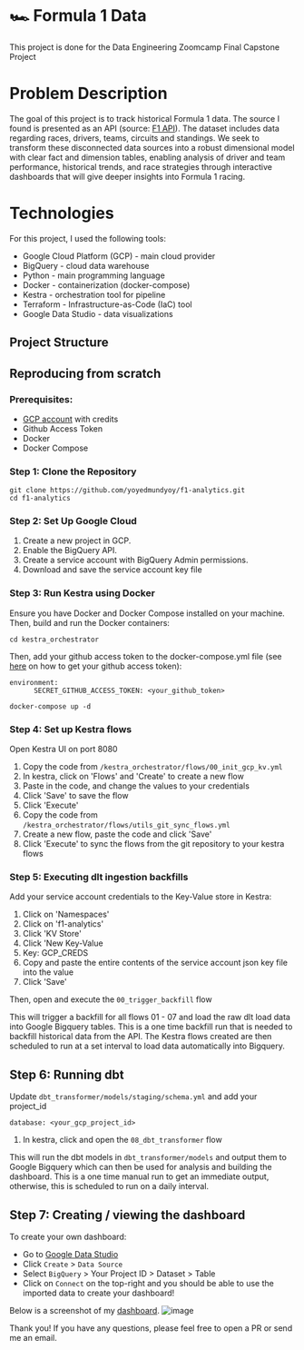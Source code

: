# 🏎️  Formula 1 Data

This project is done for the Data Engineering Zoomcamp Final Capstone Project

# Problem Description
The goal of this project is to track historical Formula 1 data. The source I found is presented as an API (source: [F1 API](https://f1api.dev/)). The dataset includes data regarding races, drivers, teams, circuits and standings. We seek to transform these disconnected data sources into a robust dimensional model with clear fact and dimension tables, enabling analysis of driver and team performance, historical trends, and race strategies through interactive dashboards that will give deeper insights into Formula 1 racing.

# Technologies
For this project, I used the following tools:
* Google Cloud Platform (GCP) - main cloud provider
* BigQuery - cloud data warehouse
* Python - main programming language
* Docker - containerization (docker-compose)
* Kestra - orchestration tool for pipeline
* Terraform - Infrastructure-as-Code (IaC) tool
* Google Data Studio - data visualizations

## Project Structure

## Reproducing from scratch

### Prerequisites:
- [GCP account](https://cloud.google.com/) with credits
- Github Access Token
- Docker
- Docker Compose

### Step 1: Clone the Repository
```
git clone https://github.com/yoyedmundyoy/f1-analytics.git
cd f1-analytics
```

### Step 2: Set Up Google Cloud
1. Create a new project in GCP.
2. Enable the BigQuery API.
3. Create a service account with BigQuery Admin permissions.
4. Download and save the service account key file

### Step 3: Run Kestra using Docker
Ensure you have Docker and Docker Compose installed on your machine. Then, build and run the Docker containers:
```
cd kestra_orchestrator
```
Then, add your github access token to the docker-compose.yml file (see [here](https://youtu.be/OPlNKQZFeho?t=82) on how to get your github access token):
```
environment:
      SECRET_GITHUB_ACCESS_TOKEN: <your_github_token>
```

```
docker-compose up -d
```

### Step 4: Set up Kestra flows 
Open Kestra UI on port 8080
1. Copy the code from ```/kestra_orchestrator/flows/00_init_gcp_kv.yml```
2. In kestra, click on 'Flows' and 'Create' to create a new flow
3. Paste in the code, and change the values to your credentials
4. Click 'Save' to save the flow
5. Click 'Execute'
6. Copy the code from ```/kestra_orchestrator/flows/utils_git_sync_flows.yml```
7. Create a new flow, paste the code and click 'Save'
8. Click 'Execute' to sync the flows from the git repository to your kestra flows

### Step 5: Executing dlt ingestion backfills
Add your service account credentials to the Key-Value store in Kestra:
1. Click on 'Namespaces'
2. Click on 'f1-analytics'
3. Click 'KV Store'
4. Click 'New Key-Value
5. Key: GCP_CREDS
6. Copy and paste the entire contents of the service account json key file into the value
7. Click 'Save'

Then, open and execute the ```00_trigger_backfill``` flow

This will trigger a backfill for all flows 01 - 07 and load the raw dlt load data into Google Bigquery tables.
This is a one time backfill run that is needed to backfill historical data from the API. The Kestra flows created are then scheduled to run at a set interval to load data automatically into Bigquery. 

## Step 6: Running dbt
Update ```dbt_transformer/models/staging/schema.yml``` and add your project_id
```
database: <your_gcp_project_id>
```
1. In kestra, click and open the ```08_dbt_transformer``` flow

This will run the dbt models in ```dbt_transformer/models``` and output them to Google Bigquery which can then be used for analysis and building the dashboard.
This is a one time manual run to get an immediate output, otherwise, this is scheduled to run on a daily interval.

## Step 7: Creating / viewing the dashboard 
To create your own dashboard:
* Go to [Google Data Studio](https://datastudio.google.com) 
* Click `Create` > `Data Source`
* Select `BigQuery` > Your Project ID > Dataset > Table
* Click on `Connect` on the top-right and you should be able to use the imported data to create your dashboard!

Below is a screenshot of my [dashboard](https://datastudio.google.com/](https://lookerstudio.google.com/reporting/44e67a36-8804-4652-a4dd-c70467919928)).
![image](https://github.com/user-attachments/assets/475e8931-b8c4-4d47-9fa4-e0b44416f62d)

Thank you! If you have any questions, please feel free to open a PR or send me an email.
